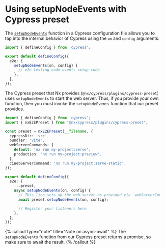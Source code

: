 # Using setupNodeEvents with Cypress preset

The [`setupNodeEvents`](https://docs.cypress.io/guides/references/configuration#setupNodeEvents) function in a Cypress configuration file allows you to tap into the internal behavior of Cypress using the `on` and `config` arguments.

```ts {% fileName="cypress.config.ts" %}
import { defineConfig } from 'cypress';

export default defineConfig({
  e2e: {
    setupNodeEvents(on, config) {
      // e2e testing node events setup code
    },
  },
});
```

The Cypress preset that Nx provides (`@nx/cypress/plugins/cypress-preset`) uses `setupNodeEvents` to start the web server. Thus, if you provide your own function, then you must invoke the `setupNodeEvents` function that our preset provides.

```ts {% fileName="cypress.config.ts" highlightLines=[19] %}
import { defineConfig } from 'cypress';
import { nxE2EPreset } from '@nx/cypress/plugins/cypress-preset';

const preset = nxE2EPreset(__filename, {
  cypressDir: 'src',
  bundler: 'vite',
  webServerCommands: {
    default: 'nx run my-project:serve',
    production: 'nx run my-project:preview',
  },
  ciWebServerCommand: 'nx run my-project:serve-static',
});

export default defineConfig({
  e2e: {
    ...preset,
    async setupNodeEvents(on, config) {
      // This line sets up the web server as provided via `webServerCommands` and `ciWebServerCommand`
      await preset.setupNodeEvents(on, config);

      // Register your listeners here
    },
  },
});
```

{% callout type="note" title="Note on async-await" %}
The `setupNodeEvents` function from our Cypress preset returns a promise, so make sure to await the result.
{% /callout %}
